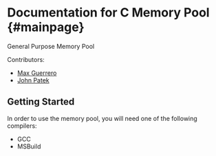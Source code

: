 # Documentation for C Memory Pool {#mainpage}

General Purpose Memory Pool

Contributors:

+ [Max Guerrero](https://github.com/a6guerre)
+ [John Patek](https://github.com/johnpatek)

## Getting Started

In order to use the memory pool, you will need one of the following compilers:

+ GCC
+ MSBuild